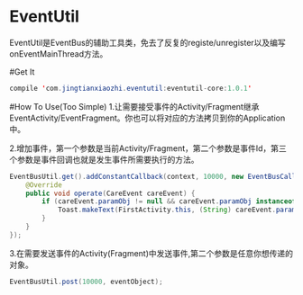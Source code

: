 # EventUtil
EventUtil是EventBus的辅助工具类，免去了反复的registe/unregister以及编写onEventMainThread方法。

#Get It
```java  
compile 'com.jingtianxiaozhi.eventutil:eventutil-core:1.0.1'
```

#How To Use(Too Simple)
1.让需要接受事件的Activity/Fragment继承EventActivity/EventFragment。你也可以将对应的方法拷贝到你的Application中。

2.增加事件，第一个参数是当前Activity/Fragment，第二个参数是事件Id，第三个参数是事件回调也就是发生事件所需要执行的方法。
```java  
EventBusUtil.get().addConstantCallback(context, 10000, new EventBusCallback() {
    @Override
    public void operate(CareEvent careEvent) {
        if (careEvent.paramObj != null && careEvent.paramObj instanceof String) {
            Toast.makeText(FirstActivity.this, (String) careEvent.paramObj, Toast.LENGTH_SHORT).show();
        }
    }
});
```

3.在需要发送事件的Activity(Fragment)中发送事件,第二个参数是任意你想传递的对象。
```java
EventBusUtil.post(10000, eventObject);
```
